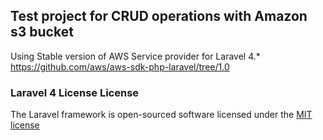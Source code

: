 ## Test project for CRUD operations with Amazon s3 bucket

Using Stable version of AWS Service provider for Laravel 4.* https://github.com/aws/aws-sdk-php-laravel/tree/1.0


### Laravel 4 License License

The Laravel framework is open-sourced software licensed under the [MIT license](http://opensource.org/licenses/MIT)
